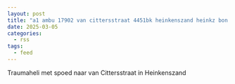 ```yaml
---
layout: post
title: "a1 ambu 17902 van cittersstraat 4451bk heinkenszand heinkz bon 34486"
date: 2025-03-05
categories: 
  - rss
tags: 
  - feed
---
```


Traumaheli met spoed naar van Cittersstraat in Heinkenszand
